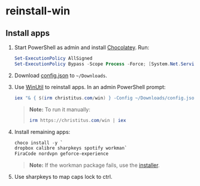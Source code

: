 # reinstall-win

## Install apps

1. Start PowerShell as admin and install [Chocolatey](https://chocolatey.org/install). Run:

   ```powershell
   Set-ExecutionPolicy AllSigned
   Set-ExecutionPolicy Bypass -Scope Process -Force; [System.Net.ServicePointManager]::SecurityProtocol = [System.Net.ServicePointManager]::SecurityProtocol -bor 3072; iex ((New-Object System.Net.WebClient).DownloadString('https://community.chocolatey.org/install.ps1'))
   ```

1. Download [config.json](./config.json) to `~/Downloads`.
1. Use [WinUtil](https://github.com/ChrisTitusTech/winutil) to reinstall apps.
   In an admin PowerShell prompt:

   ```powershell
   iex "& { $(irm christitus.com/win) } -Config ~/Downloads/config.json -Run"
   ```

   > **Note:** To run it manually:
   >
   > ```powershell
   > irm https://christitus.com/win | iex
   > ```

1. Install remaining apps:

   ```powershell
   choco install -y `
   dropbox calibre sharpkeys spotify workman`
   FiraCode nordvpn geforce-experience
   ```

   > **Note:**
   > If the workman package fails, use the [installer](https://github.com/workman-layout/Workman/zipball/master).

1. Use sharpkeys to map caps lock to ctrl.